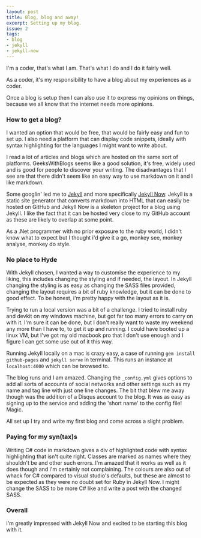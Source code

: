 ```yaml
---
layout: post
title: Blog, blog and away!
excerpt: Setting up my blog.
issue: 2
tags: 
- blog
- jekyll
- jekyll-now
---
```


I'm a coder, that's what I am. That's what I do and I do it fairly well.

As a coder, it's my responsibility to have a blog about my experiences as a coder. 

Once a blog is setup then I can also use it to express my opinions on things, because we all know that the internet needs more opinions.

### How to get a blog? ###

I wanted an option that would be free, that would be fairly easy and fun to set up. I also need a platform that can display code snippets, ideally with syntax highlighting for the languages I might want to write about.

I read a lot of articles and blogs which are hosted on the same sort of platforms. GeeksWithBlogs seems like a good solution, it's free, widely used and is good for people to discover your writing. The disadvantages that I see are that there didn't seem like an easy way to use markdown on it and I like markdown.

Some googlin' led me to [Jekyll](http://jekyllrb.com/) and more specifically [Jekyll Now](http://www.jekyllnow.com/). Jekyll is a static site generator that converts markdown into HTML that can easily be hosted on GitHub and Jekyll Now is a skeleton project for a blog using Jekyll. I like the fact that it can be hosted very close to my GitHub account as these are likely to overlap at some point.

As a .Net programmer with no prior exposure to the ruby world, I didn't know what to expect but I thought i'd give it a go, monkey see, monkey analyse, monkey do style.

### No place to Hyde ###

With Jekyll chosen, I wanted a way to customise the experience to my liking, this includes changing the styling and if needed, the layout. In Jekyll changing the styling is as easy as changing the SASS files provided, changing the layout requires a bit of ruby knowledge, but it can be done to good effect. To be honest, i'm pretty happy with the layout as it is.

Trying to run a local version was a bit of a challenge. I tried to install ruby and devkit on my windows machine, but got far too many errors to carry on with it. I'm sure it can be done, but I don't really want to waste my weekend any more than I have to, to get it up and running. I could have booted up a linux VM, but I've got my old macbook pro that I don't use enough and I figure I can get some use out of it this way.

Running Jekyll locally on a mac is crazy easy, a case of running `gem install github-pages` and `jekyll serve` in terminal. This runs an instance at `localhost:4000` which can be browsed to.

The blog runs and I am amazed. Changing the `_config.yml` gives options to add all sorts of accounts of social networks and other settings such as my name and tag line with just one line changes. The bit that blew me away though was the addition of a Disqus account to the blog. It was as easy as signing up to the service and adding the 'short name' to the config file! Magic.

All set up I try and write my first blog and come across a slight problem.

### Paying for my syn(tax)s ###

Writing C# code in markdown gives a div of highlighted code with syntax highlighting that isn't quite right. Classes are marked as names where they shouldn't be and other such errors. I'm amazed that it works as well as it does though and i'm certainly not complaining. The colours are also out of whack for C# compared to visual studio's defaults, but these are almost to be expected as they were no doubt set for Ruby in Jekyll Now. I might change the SASS to be more C# like and write a post with the changed SASS.

### Overall ###

i'm greatly impressed with Jekyll Now and excited to be starting this blog with it. 